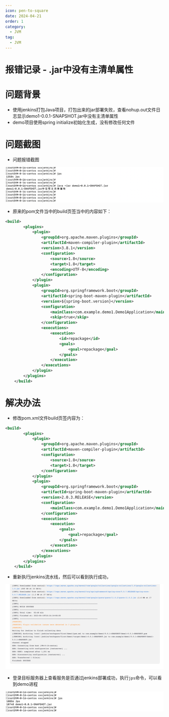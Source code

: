 ```yaml
---
icon: pen-to-square
date: 2024-04-21
order: 1
category:
  - JVM
tag:
  - JVM
---
```

# 报错记录 - .jar中没有主清单属性

# 问题背景

- 使用jenkins打包Java项目，打包出来的jar部署失败，查看nohup.out文件日志显示demo1-0.0.1-SNAPSHOT.jar中没有主清单属性
- demo项目使用spring initialize初始化生成，没有修改任何文件

# 问题截图

- 问题报错截图

![image-20230610181940443](./images/image-20230610181940443.png)

- 原来的pom文件当中的build页签当中的内容如下：

```xml
<build>
        <plugins>
            <plugin>
                <groupId>org.apache.maven.plugins</groupId>
                <artifactId>maven-compiler-plugin</artifactId>
                <version>3.8.1</version>
                <configuration>
                    <source>1.8</source>
                    <target>1.8</target>
                    <encoding>UTF-8</encoding>
                </configuration>
            </plugin>
            <plugin>
                <groupId>org.springframework.boot</groupId>
                <artifactId>spring-boot-maven-plugin</artifactId>
                <version>${spring-boot.version}</version>
                <configuration>
                    <mainClass>com.example.demo1.Demo1Application</mainClass>
                    <skip>true</skip>
                </configuration>
                <executions>
                    <execution>
                        <id>repackage</id>
                        <goals>
                            <goal>repackage</goal>
                        </goals>
                    </execution>
                </executions>
            </plugin>
        </plugins>
    </build>
```

# 解决办法

- 修改pom.xml文件build页签内容为：

```xml
<build>
        <plugins>
            <plugin>
                <groupId>org.apache.maven.plugins</groupId>
                <artifactId>maven-compiler-plugin</artifactId>
                <configuration>
                    <source>1.8</source>
                    <target>1.8</target>
                </configuration>
            </plugin>
            <plugin>
                <groupId>org.springframework.boot</groupId>
                <artifactId>spring-boot-maven-plugin</artifactId>
                <version>2.0.3.RELEASE</version>
                <configuration>
                    <mainClass>com.example.demo1.Demo1Application</mainClass>
                </configuration>
                <executions>
                    <execution>
                        <goals>
                            <goal>repackage</goal>
                        </goals>
                    </execution>
                </executions>
            </plugin>
        </plugins>
    </build>
```

- 重新执行jenkins流水线，然后可以看到执行成功，

![image-20230610182218003](./images/image-20230610182218003.png)

- 登录目标服务器上查看服务是否通过jenkins部署成功，执行`jps`命令，可以看到demo进程

![image-20230610182242182](./images/image-20230610182242182.png)

